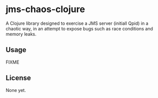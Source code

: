 # jms-chaos-clojure

A Clojure library designed to exercise a JMS server (initiall Qpid)
in a chaotic way, in an attempt to expose bugs such as race conditions
and memory leaks.

## Usage

FIXME

## License

None yet.

